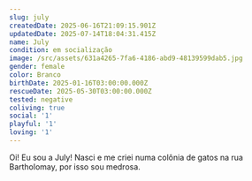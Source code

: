 ```yaml
---
slug: july
createdDate: 2025-06-16T21:09:15.901Z
updatedDate: 2025-07-14T18:04:31.415Z
name: July
condition: em socialização
image: /src/assets/631a4265-7fa6-4186-abd9-48139599dab5.jpg
gender: female
color: Branco
birthDate: 2025-01-16T03:00:00.000Z
rescueDate: 2025-05-30T03:00:00.000Z
tested: negative
coliving: true
social: '1'
playful: '1'
loving: '1'
---
```


Oi! Eu sou a July! Nasci e me criei numa colônia de gatos na rua Bartholomay, por isso sou medrosa. 
